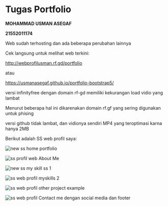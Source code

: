 <h1>Tugas Portfolio</h1>

**MOHAMMAD USMAN ASEGAF**

**21552011174**

Web sudah terhosting dan ada beberapa perubahan lainnya

Cek langsung untuk melihat web terkini:

http://webprofilusman.rf.gd/portfolio

atau

https://usmanasegaf.github.io/portfolio-bootstrap5/

versi infinityfree dengan domain rf-gd memiliki kekurangan load vidio yang lambat

Menurut beberapa hal ini dikarenakan domain rf.gf yang sering digunakan untuk phising

versi github tidak lambat, dan vidionya sendiri MP4 yang teroptimasi karna hanya 2MB

Berikut adalah SS web profil saya:

![new ss home portfolio](https://github.com/user-attachments/assets/143fe369-eb2c-4b5c-8a8f-7a33b5b9e9bb)

![ss profil web About Me](https://github.com/user-attachments/assets/52bb94e4-7ce4-4e19-96ff-0c89797833ce)

![new ss my skill ss 1](https://github.com/user-attachments/assets/2cd501a4-9e61-443c-a494-7a221dc95f2c)

![ss web profil myskills 2](https://github.com/user-attachments/assets/877ca845-85b5-4bf5-a8db-a224795fabb6)

![ss web profil other project example](https://github.com/user-attachments/assets/4e9bbbb1-a05b-4508-b0ba-8f11d16c69ed)

![ss web profil Contact me dengan social media dan footer](https://github.com/user-attachments/assets/f40f94b2-4826-4820-90eb-37d5cdaf2557)










